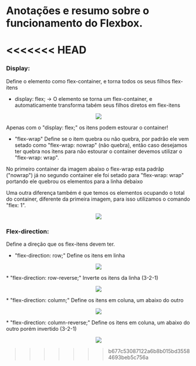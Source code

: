 # Anotações e resumo sobre o funcionamento do Flexbox.

<<<<<<< HEAD
=======
 <h3>Display:</h3> Define o elemento como flex-container, e torna todos os seus filhos flex-itens

  * display: flex; → O elemento se torna um flex-container, e automaticamente transforma tabém seus filhos diretos em flex-itens
  <p align="center"><img src="https://i.imgur.com/3R9W1Nr.png"/></p>
    
  Apenas com o "display: flex;" os itens podem estourar o container!

  * "flex-wrap" Define se o item quebra ou não quebra, por padrão ele vem setado como "flex-wrap: nowrap" (não quebra), então caso desejamos ter quebra nos itens         para não estourar o container devemos utilizar o "flex-wrap: wrap".

  No primeiro container da imagem abaixo o flex-wrap esta padrãp ("nowrap") já no segundo container ele foi setado para "flex-wrap: wrap" portando ele quebrou os       elementos para a linha debaixo

  Uma outra diferença também é que temos os elementos ocupando o total do container, diferente da primeira imagem, para isso utilizamos o comando "flex: 1".
    
  <p align="center"><img src="https://i.imgur.com/00DNFmc.png"/></p>
  
  <h3>Flex-direction:</h3>
    Define a direção que os flex-itens devem ter.
    
   * "flex-direction: row;" Define os itens em linha</br>
   <p align="center"><img src="https://i.imgur.com/37N4J67.png"/></p>
   * "flex-direction: row-reverse;" Inverte os itens da linha (3-2-1)</br>
   <p align="center"><img src="https://i.imgur.com/uhh9K2O.png"/></p>
   * "flex-direction: column;" Define os itens em coluna, um abaixo do outro</br>
   <p align="center"><img src="https://i.imgur.com/m2uWqel.png"/></p>
   * "flex-direction: column-reverse;" Define os itens em coluna, um abaixo do outro porém invertido (3-2-1)</br>
   <p align="center"><img src="https://i.imgur.com/qiQJC6l.png"/></p>
   
   
>>>>>>> b677c53087122a6b8b015bd35584693beb5c756a
